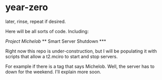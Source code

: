 # year-zero
later, rinse, repeat if desired.

Here will be all sorts of code.
Including:

*Project Michelob*
** Smart Server Shutdown ***

Right now this repo is under-construction, but I will be populating it with scripts that allow a t2.mciro to start and stop servers. 

For example if there is a tag that says Michelob.  Well, the server has to down for the weekend. I'll explain more soon.